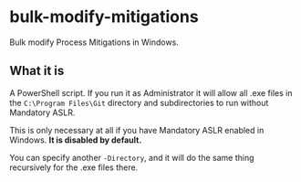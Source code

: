 # bulk-modify-mitigations
Bulk modify Process Mitigations in Windows.

## What it is
A PowerShell script.
If you run it as Administrator it will allow all .exe files in the `C:\Program Files\Git` directory and subdirectories to run without Mandatory ASLR.

This is only necessary at all if you have Mandatory ASLR enabled in Windows. **It is disabled by default.**

You can specify another `-Directory`, and it will do the same thing recursively for the .exe files there.
